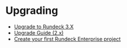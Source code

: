 # Upgrading

- [Upgrade to Rundeck 3.X](upgrading-to-rundeck3.md)
- [Upgrade Guide (2.x)](upgrading.md)
- [Create your first Rundeck Enterprise project](../../manual/03-getting-started.md#project-setup)
